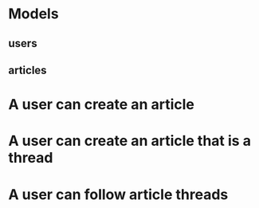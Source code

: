 
# Models
## users

## articles

# A user can create an article
# A user can create an article that is a thread
# A user can follow article threads
